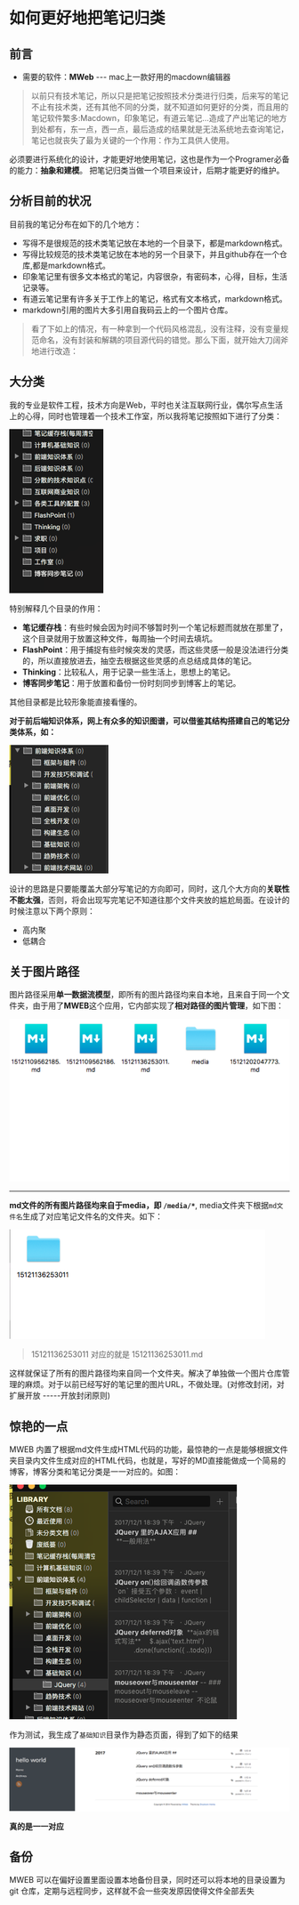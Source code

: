 # 如何更好地把笔记归类

## 前言

* 需要的软件：**MWeb** --- mac上一款好用的macdown编辑器

> 以前只有技术笔记，所以只是把笔记按照技术分类进行归类，后来写的笔记不止有技术类，还有其他不同的分类，就不知道如何更好的分类，而且用的笔记软件繁多:Macdown，印象笔记，有道云笔记...造成了产出笔记的地方到处都有，东一点，西一点，最后造成的结果就是无法系统地去查询笔记，笔记也就丧失了最为关键的一个作用：作为工具供人使用。


必须要进行系统化的设计，才能更好地使用笔记，这也是作为一个Programer必备的能力：**抽象和建模**。
把笔记归类当做一个项目来设计，后期才能更好的维护。

## 分析目前的状况

目前我的笔记分布在如下的几个地方：

* 写得不是很规范的技术类笔记放在本地的一个目录下，都是markdown格式。
* 写得比较规范的技术类笔记放在本地的另一个目录下，并且github存在一个仓库,都是markdown格式。
* 印象笔记里有很多文本格式的笔记，内容很杂，有密码本，心得，目标，生活记录等。
* 有道云笔记里有许多关于工作上的笔记，格式有文本格式，markdown格式。
* markdown引用的图片大多引用自我码云上的一个图片仓库。

> 看了下如上的情况，有一种拿到一个代码风格混乱，没有注释，没有变量规范命名，没有封装和解耦的项目源代码的错觉。那么下面，就开始大刀阔斧地进行改造：

## 大分类

我的专业是软件工程，技术方向是Web，平时也关注互联网行业，偶尔写点生活上的心得，同时也管理着一个技术工作室，所以我将笔记按照如下进行了分类：

![屏幕快照 2017-12-01 下午6.06.21](media/15121136253011/%E5%B1%8F%E5%B9%95%E5%BF%AB%E7%85%A7%202017-12-01%20%E4%B8%8B%E5%8D%886.06.21.png)

特别解释几个目录的作用：

* **笔记缓存栈**：有些时候会因为时间不够暂时列一个笔记标题而就放在那里了，这个目录就用于放置这种文件，每周抽一个时间去填坑。
* **FlashPoint**：用于捕捉有些时候突发的灵感，而这些灵感一般是没法进行分类的，所以直接放进去，抽空去根据这些灵感的点总结成具体的笔记。
* **Thinking**：比较私人，用于记录一些生活上，思想上的笔记。
* **博客同步笔记**：用于放置和备份一份时刻同步到博客上的笔记。

其他目录都是比较形象能直接看懂的。



**对于前后端知识体系，网上有众多的知识图谱，可以借鉴其结构搭建自己的笔记分类体系，如：**

![屏幕快照 2017-12-01 下午6.18.19](media/15121136253011/%E5%B1%8F%E5%B9%95%E5%BF%AB%E7%85%A7%202017-12-01%20%E4%B8%8B%E5%8D%886.18.19.png)

设计的思路是只要能覆盖大部分写笔记的方向即可，同时，这几个大方向的**关联性不能太强**，否则，将会出现写完笔记不知道往那个文件夹放的尴尬局面。在设计的时候注意以下两个原则：

* 高内聚
* 低耦合




关于图片路径
--

图片路径采用**单一数据流模型**，即所有的图片路径均来自本地，且来自于同一个文件夹，由于用了**MWEB**这个应用，它内部实现了**相对路径的图片管理**，如下图：

![屏幕快照 2017-12-01 下午6.25.41](media/15121136253011/%E5%B1%8F%E5%B9%95%E5%BF%AB%E7%85%A7%202017-12-01%20%E4%B8%8B%E5%8D%886.25.41.png)

---

**md文件的所有图片路径均来自于media，即 `/media/*`**, media文件夹下根据`md文件名`生成了对应笔记文件名的文件夹。如下：

![屏幕快照 2017-12-01 下午6.27.48](media/15121136253011/%E5%B1%8F%E5%B9%95%E5%BF%AB%E7%85%A7%202017-12-01%20%E4%B8%8B%E5%8D%886.27.48.png)

> 15121136253011 对应的就是 15121136253011.md

这样就保证了所有的图片路径均来自同一个文件夹。解决了单独做一个图片仓库管理的麻烦。对于以前已经写好的笔记里的图片URL，不做处理。(对修改封闭，对扩展开放 -----开放封闭原则)

惊艳的一点
--

MWEB 内置了根据md文件生成HTML代码的功能，最惊艳的一点是能够根据文件夹目录内文件生成对应的HTML代码，也就是，写好的MD直接能做成一个简易的博客，博客分类和笔记分类是一一对应的。如图：


![屏幕快照 2017-12-01 下午6.41.43](media/15121136253011/%E5%B1%8F%E5%B9%95%E5%BF%AB%E7%85%A7%202017-12-01%20%E4%B8%8B%E5%8D%886.41.43.png)

作为测试，我生成了`基础知识`目录作为静态页面，得到了如下的结果

![屏幕快照 2017-12-01 下午6.41.33](media/15121136253011/%E5%B1%8F%E5%B9%95%E5%BF%AB%E7%85%A7%202017-12-01%20%E4%B8%8B%E5%8D%886.41.33.png)

**真的是一一对应**


备份
--

MWEB 可以在偏好设置里面设置本地备份目录，同时还可以将本地的目录设置为git 仓库，定期与远程同步，这样就不会一些突发原因使得文件全部丢失

